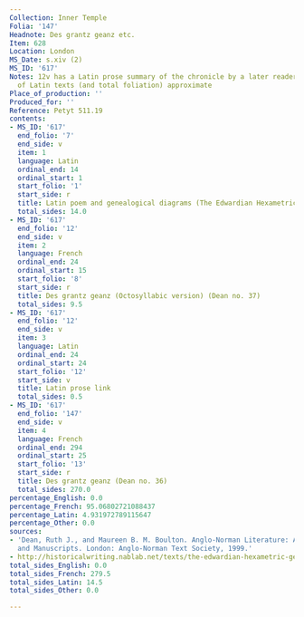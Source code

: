 ```yaml
---
Collection: Inner Temple
Folia: '147'
Headnote: Des grantz geanz etc.
Item: 628
Location: London
MS_Date: s.xiv (2)
MS_ID: '617'
Notes: 12v has a Latin prose summary of the chronicle by a later reader; foliation
  of Latin texts (and total foliation) approximate
Place_of_production: ''
Produced_for: ''
Reference: Petyt 511.19
contents:
- MS_ID: '617'
  end_folio: '7'
  end_side: v
  item: 1
  language: Latin
  ordinal_end: 14
  ordinal_start: 1
  start_folio: '1'
  start_side: r
  title: Latin poem and genealogical diagrams (The Edwardian Hexametric Genealogy)
  total_sides: 14.0
- MS_ID: '617'
  end_folio: '12'
  end_side: v
  item: 2
  language: French
  ordinal_end: 24
  ordinal_start: 15
  start_folio: '8'
  start_side: r
  title: Des grantz geanz (Octosyllabic version) (Dean no. 37)
  total_sides: 9.5
- MS_ID: '617'
  end_folio: '12'
  end_side: v
  item: 3
  language: Latin
  ordinal_end: 24
  ordinal_start: 24
  start_folio: '12'
  start_side: v
  title: Latin prose link
  total_sides: 0.5
- MS_ID: '617'
  end_folio: '147'
  end_side: v
  item: 4
  language: French
  ordinal_end: 294
  ordinal_start: 25
  start_folio: '13'
  start_side: r
  title: Des grantz geanz (Dean no. 36)
  total_sides: 270.0
percentage_English: 0.0
percentage_French: 95.06802721088437
percentage_Latin: 4.931972789115647
percentage_Other: 0.0
sources:
- 'Dean, Ruth J., and Maureen B. M. Boulton. Anglo-Norman Literature: A Guide to Texts
  and Manuscripts. London: Anglo-Norman Text Society, 1999.'
- http://historicalwriting.nablab.net/texts/the-edwardian-hexametric-genealogy/
total_sides_English: 0.0
total_sides_French: 279.5
total_sides_Latin: 14.5
total_sides_Other: 0.0

---
```

